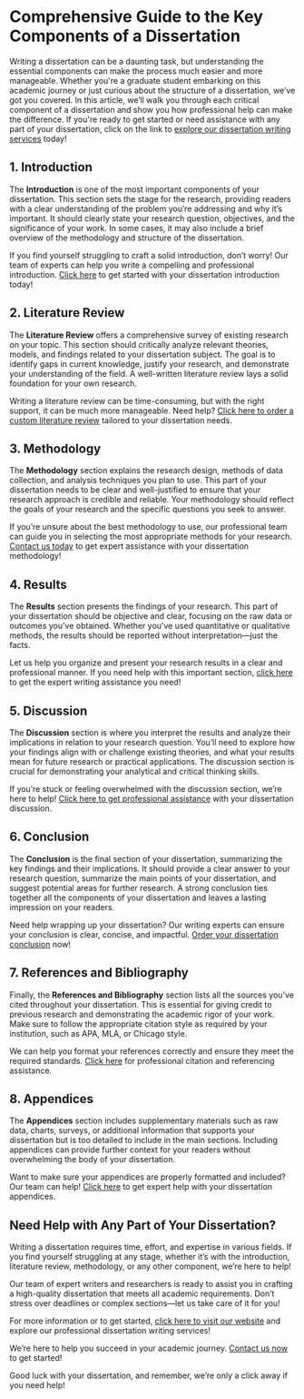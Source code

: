 # Comprehensive Guide to the Key Components of a Dissertation

Writing a dissertation can be a daunting task, but understanding the essential components can make the process much easier and more manageable. Whether you're a graduate student embarking on this academic journey or just curious about the structure of a dissertation, we’ve got you covered. In this article, we’ll walk you through each critical component of a dissertation and show you how professional help can make the difference. If you're ready to get started or need assistance with any part of your dissertation, click on the link to [explore our dissertation writing services](https://tinyurl.com/topessay?keyword=components+of+a+dissertation) today!

## 1. Introduction

The **Introduction** is one of the most important components of your dissertation. This section sets the stage for the research, providing readers with a clear understanding of the problem you’re addressing and why it’s important. It should clearly state your research question, objectives, and the significance of your work. In some cases, it may also include a brief overview of the methodology and structure of the dissertation.

If you find yourself struggling to craft a solid introduction, don’t worry! Our team of experts can help you write a compelling and professional introduction. [Click here](https://tinyurl.com/topessay?keyword=components+of+a+dissertation) to get started with your dissertation introduction today!

## 2. Literature Review

The **Literature Review** offers a comprehensive survey of existing research on your topic. This section should critically analyze relevant theories, models, and findings related to your dissertation subject. The goal is to identify gaps in current knowledge, justify your research, and demonstrate your understanding of the field. A well-written literature review lays a solid foundation for your own research.

Writing a literature review can be time-consuming, but with the right support, it can be much more manageable. Need help? [Click here to order a custom literature review](https://tinyurl.com/topessay?keyword=components+of+a+dissertation) tailored to your dissertation needs.

## 3. Methodology

The **Methodology** section explains the research design, methods of data collection, and analysis techniques you plan to use. This part of your dissertation needs to be clear and well-justified to ensure that your research approach is credible and reliable. Your methodology should reflect the goals of your research and the specific questions you seek to answer.

If you’re unsure about the best methodology to use, our professional team can guide you in selecting the most appropriate methods for your research. [Contact us today](https://tinyurl.com/topessay?keyword=components+of+a+dissertation) to get expert assistance with your dissertation methodology!

## 4. Results

The **Results** section presents the findings of your research. This part of your dissertation should be objective and clear, focusing on the raw data or outcomes you’ve obtained. Whether you’ve used quantitative or qualitative methods, the results should be reported without interpretation—just the facts.

Let us help you organize and present your research results in a clear and professional manner. If you need help with this important section, [click here](https://tinyurl.com/topessay?keyword=components+of+a+dissertation) to get the expert writing assistance you need!

## 5. Discussion

The **Discussion** section is where you interpret the results and analyze their implications in relation to your research question. You’ll need to explore how your findings align with or challenge existing theories, and what your results mean for future research or practical applications. The discussion section is crucial for demonstrating your analytical and critical thinking skills.

If you’re stuck or feeling overwhelmed with the discussion section, we’re here to help! [Click here to get professional assistance](https://tinyurl.com/topessay?keyword=components+of+a+dissertation) with your dissertation discussion.

## 6. Conclusion

The **Conclusion** is the final section of your dissertation, summarizing the key findings and their implications. It should provide a clear answer to your research question, summarize the main points of your dissertation, and suggest potential areas for further research. A strong conclusion ties together all the components of your dissertation and leaves a lasting impression on your readers.

Need help wrapping up your dissertation? Our writing experts can ensure your conclusion is clear, concise, and impactful. [Order your dissertation conclusion](https://tinyurl.com/topessay?keyword=components+of+a+dissertation) now!

## 7. References and Bibliography

Finally, the **References and Bibliography** section lists all the sources you’ve cited throughout your dissertation. This is essential for giving credit to previous research and demonstrating the academic rigor of your work. Make sure to follow the appropriate citation style as required by your institution, such as APA, MLA, or Chicago style.

We can help you format your references correctly and ensure they meet the required standards. [Click here](https://tinyurl.com/topessay?keyword=components+of+a+dissertation) for professional citation and referencing assistance.

## 8. Appendices

The **Appendices** section includes supplementary materials such as raw data, charts, surveys, or additional information that supports your dissertation but is too detailed to include in the main sections. Including appendices can provide further context for your readers without overwhelming the body of your dissertation.

Want to make sure your appendices are properly formatted and included? Our team can help! [Click here](https://tinyurl.com/topessay?keyword=components+of+a+dissertation) to get expert help with your dissertation appendices.

## Need Help with Any Part of Your Dissertation?

Writing a dissertation requires time, effort, and expertise in various fields. If you find yourself struggling at any stage, whether it’s with the introduction, literature review, methodology, or any other component, we’re here to help!

Our team of expert writers and researchers is ready to assist you in crafting a high-quality dissertation that meets all academic requirements. Don’t stress over deadlines or complex sections—let us take care of it for you!

For more information or to get started, [click here to visit our website](https://tinyurl.com/topessay?keyword=components+of+a+dissertation) and explore our professional dissertation writing services!

We’re here to help you succeed in your academic journey. [Contact us now](https://tinyurl.com/topessay?keyword=components+of+a+dissertation) to get started!

Good luck with your dissertation, and remember, we’re only a click away if you need help!
